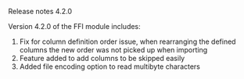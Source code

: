 Release notes 4.2.0

Version 4.2.0 of the FFI module includes:
1) Fix for column definition order issue, when rearranging the defined columns the new order was not picked up when importing
2) Feature added to add columns to be skipped easily
3) Added file encoding option to read multibyte characters